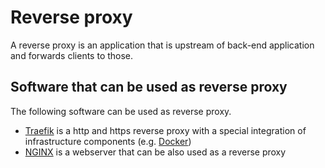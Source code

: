 # Reverse proxy

A reverse proxy is an application that is upstream of back-end application and
forwards clients to those.

## Software that can be used as reverse proxy

The following software can be used as reverse proxy.

- [Traefik](./traefik.md) is a http and https reverse proxy with a special
  integration of infrastructure components (e.g. [Docker](./docker.md))
- [NGINX](./nginx.md) is a webserver that can be also used as a reverse proxy
